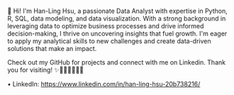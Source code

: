 👋 Hi! I'm Han-Ling Hsu, a passionate Data Analyst with expertise in Python, R, SQL, data modeling, and data visualization. 
With a strong background in leveraging data to optimize business processes and drive informed decision-making, 
I thrive on uncovering insights that fuel growth. 
I'm eager to apply my analytical skills to new challenges and create data-driven solutions that make an impact. 

Check out my GitHub for projects and connect with me on Linkedin. 
Thank you for visiting! ✨💖🧡💛💚💙💜

• LinkedIn: https://www.linkedin.com/in/han-ling-hsu-20b738216/
